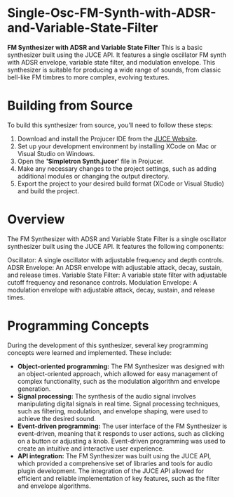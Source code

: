 # Single-Osc-FM-Synth-with-ADSR-and-Variable-State-Filter

**FM Synthesizer with ADSR and Variable State Filter**
This is a basic synthesizer built using the JUCE API. It features a single oscillator FM synth with ADSR envelope, variable state filter, and modulation envelope. This synthesizer is suitable for producing a wide range of sounds, from classic bell-like FM timbres to more complex, evolving textures.

# Building from Source
To build this synthesizer from source, you'll need to follow these steps:

1. Download and install the Projucer IDE from the [JUCE Website](https://juce.com/download/).
2. Set up your development environment by installing XCode on Mac or Visual Studio on Windows.
3. Open the **'Simpletron Synth.jucer'** file in Projucer.
4. Make any necessary changes to the project settings, such as adding additional modules or changing the output directory.
5. Export the project to your desired build format (XCode or Visual Studio) and build the project.




# Overview
The FM Synthesizer with ADSR and Variable State Filter is a single oscillator synthesizer built using the JUCE API. It features the following components:

Oscillator: A single oscillator with adjustable frequency and depth controls.
ADSR Envelope: An ADSR envelope with adjustable attack, decay, sustain, and release times.
Variable State Filter: A variable state filter with adjustable cutoff frequency and resonance controls.
Modulation Envelope: A modulation envelope with adjustable attack, decay, sustain, and release times.

# Programming Concepts
During the development of this synthesizer, several key programming concepts were learned and implemented. These include:

- **Object-oriented programming:** The FM Synthesizer was designed with an object-oriented approach, which allowed for easy management of complex functionality, such as the modulation algorithm and envelope generation.
- **Signal processing:** The synthesis of the audio signal involves manipulating digital signals in real time. Signal processing techniques, such as filtering, modulation, and envelope shaping, were used to achieve the desired sound.
- **Event-driven programming:** The user interface of the FM Synthesizer is event-driven, meaning that it responds to user actions, such as clicking on a button or adjusting a knob. Event-driven programming was used to create an intuitive and interactive user experience.
- **API integration:** The FM Synthesizer was built using the JUCE API, which provided a comprehensive set of libraries and tools for audio plugin development. The integration of the JUCE API allowed for efficient and reliable implementation of key features, such as the filter and envelope algorithms.
